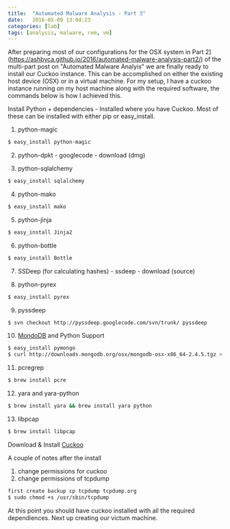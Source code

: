 ```yaml
---
title:  "Automated Malware Analysis - Part 3"
date:   2016-05-09 13:04:23
categories: [lab]
tags: [analysis, malware, rem, vm]
---
```

After preparing most of our configurations for the OSX system in Part 2](https://ashbyca.github.io/2016/automated-malware-analysis-part2/) of the multi-part post on "Automated Malware Analyis" we are finally
ready to install our Cuckoo instance.  This can be accomplished on either the existing host device (OSX) or in a virtual
machine.  For my setup, I have a cuckoo instance running on my host machine along with the required software, the commands
below is how I achieved this.

Install Python + dependencies - Installed where you have Cuckoo.  Most of these can be installed with either pip or easy_install.

1. python-magic 

```Bash
$ easy_install python-magic
```
2. python-dpkt - googlecode - download (dmg)

3. python-sqlalchemy 

```Bash
$ easy_install sqlalchemy
```

4. python-mako 

```Bash
$ easy_install mako
```

5. python-jinja

```Bash
$ easy_install Jinja2
```

6. python-bottle

```Bash
$ easy_install Bottle
```

7. SSDeep (for calculating hashes) - ssdeep - download (source)

8. python-pyrex

```Bash
$ easy_install pyrex
```

9. pyssdeep 

```Bash
$ svn checkout http://pyssdeep.googlecode.com/svn/trunk/ pyssdeep
```

10. [MondoDB](http://docs.mongodb.org/manual/tutorial/install-mongodb-on-os-x/) and Python Support

```Bash
$ easy_install pymongo
$ curl http://downloads.mongodb.org/osx/mongodb-osx-x86_64-2.4.5.tgz > mongodb.tgz
```

11. pcregrep 

```Bash
$ brew install pcre
```
12. yara and yara-python

```Bash
$ brew install yara && brew install yara python
```

13. libpcap 

```Bash
$ brew install libpcap
```

Download & Install [Cuckoo](https://cuckoosandbox.org)

A couple of notes after the install
1. change permissions for cuckoo
2. change permissions of tcpdump

```Bash
first create backup cp tcpdump tcpdump.org
$ sudo chmod +s /usr/sbin/tcpdump
```

 At this point you should have cuckoo installed with all the required dependiences.  Next up creating our victum machine.

